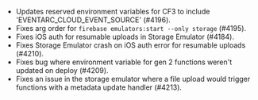 - Updates reserved environment variables for CF3 to include 'EVENTARC_CLOUD_EVENT_SOURCE' (#4196).
- Fixes arg order for `firebase emulators:start --only storage` (#4195).
- Fixes iOS auth for resumable uploads in Storage Emulator (#4184).
- Fixes Storage Emulator crash on iOS auth error for resumable uploads (#4210).
- Fixes bug where environment variable for gen 2 functions weren't updated on deploy (#4209).
- Fixes an issue in the storage emulator where a file upload would trigger functions with a metadata update handler (#4213).
